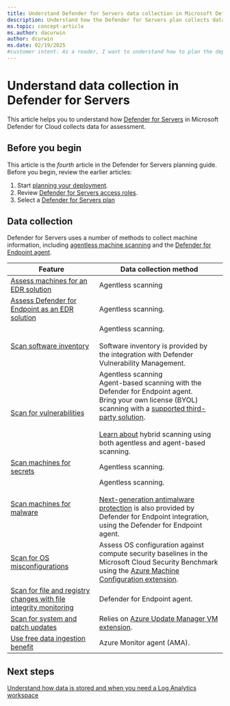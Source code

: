 ```yaml
---
title: Understand Defender for Servers data collection in Microsoft Defender for Cloud
description: Understand how the Defender for Servers plan collects data. 
ms.topic: concept-article
ms.author: dacurwin
author: dcurwin
ms.date: 02/19/2025
#customer intent: As a reader, I want to understand how to plan the deployment of Defender for Servers agents and extensions.
---
```


# Understand data collection in Defender for Servers

This article helps you to understand how [Defender for Servers](defender-for-servers-overview.md) in Microsoft Defender for Cloud collects data for assessment.

## Before you begin

This article is the *fourth* article in the Defender for Servers planning guide. Before you begin, review the earlier articles:

1. Start [planning your deployment](plan-defender-for-servers.md).
1. Review [Defender for Servers access roles](plan-defender-for-servers-roles.md).
1. Select a [Defender for Servers plan](plan-defender-for-servers-select-plan.md)

## Data collection

Defender for Servers uses a number of methods to collect machine information, including [agentless machine scanning](concept-agentless-data-collection.md) and the [Defender for Endpoint agent](integration-defender-for-endpoint.md).

**Feature** | **Data collection method**
--- | ---
[Assess machines for an EDR solution](detect-endpoint-detection-response-solutions.md) | Agentless scanning
[Assess Defender for Endpoint as an EDR solution](endpoint-detection-response.md) | Agentless scanning.
[Scan software inventory](/defender-vulnerability-management/tvm-software-inventory) | Agentless scanning.<br/><br/> Software inventory is provided by the integration with Defender Vulnerability Management.
[Scan for vulnerabilities](auto-deploy-vulnerability-assessment.md) | Agentless scanning<br/>Agent-based scanning with the Defender for Endpoint agent.<br/>Bring your own license (BYOL) scanning with a [supported third-party solution](deploy-vulnerability-assessment-byol-vm.md).<br/><br/>[Learn about](auto-deploy-vulnerability-assessment.md#hybrid-scanning-behavior) hybrid scanning using both agentless and agent-based scanning.
[Scan machines for secrets](secrets-scanning-servers.md) | Agentless scanning.
[Scan machines for malware](agentless-malware-scanning.md) | Agentless scanning.<br/><br/> [Next-generation antimalware protection](/defender-endpoint/next-generation-protection) is also provided by Defender for Endpoint integration, using the Defender for Endpoint agent.
[Scan for OS misconfigurations](operating-system-misconfiguration.md) | Assess OS configuration against compute security baselines in the Microsoft Cloud Security Benchmark using the [Azure Machine Configuration extension](security-baseline-guest-configuration.md).
[Scan for file and registry changes with file integrity monitoring](file-integrity-monitoring-overview.md) | Defender for Endpoint agent.
[Scan for system and patch updates](enable-periodic-system-updates.md) | Relies on [Azure Update Manager VM extension](/azure/update-manager/workflow-update-manager).
[Use free data ingestion benefit](data-ingestion-benefit.md) | Azure Monitor agent (AMA).

## Next steps

[Understand how data is stored and when you need a Log Analytics workspace](plan-defender-for-servers-data-workspace.md)

